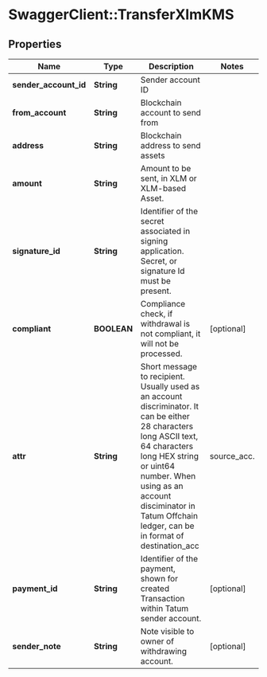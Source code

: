 # SwaggerClient::TransferXlmKMS

## Properties
Name | Type | Description | Notes
------------ | ------------- | ------------- | -------------
**sender_account_id** | **String** | Sender account ID | 
**from_account** | **String** | Blockchain account to send from | 
**address** | **String** | Blockchain address to send assets | 
**amount** | **String** | Amount to be sent, in XLM or XLM-based Asset. | 
**signature_id** | **String** | Identifier of the secret associated in signing application. Secret, or signature Id must be present. | 
**compliant** | **BOOLEAN** | Compliance check, if withdrawal is not compliant, it will not be processed. | [optional] 
**attr** | **String** | Short message to recipient. Usually used as an account discriminator. It can be either 28 characters long ASCII text, 64 characters long HEX string or uint64 number. When using as an account disciminator in Tatum Offchain ledger, can be in format of destination_acc|source_acc. | [optional] 
**payment_id** | **String** | Identifier of the payment, shown for created Transaction within Tatum sender account. | [optional] 
**sender_note** | **String** | Note visible to owner of withdrawing account. | [optional] 

